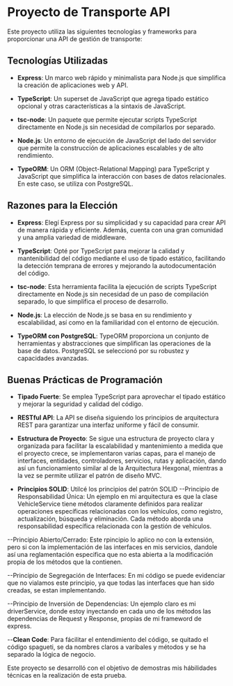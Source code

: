# Proyecto de Transporte API

Este proyecto utiliza las siguientes tecnologías y frameworks para proporcionar una API de gestión de transporte:

## Tecnologías Utilizadas

- **Express**: Un marco web rápido y minimalista para Node.js que simplifica la creación de aplicaciones web y API.

- **TypeScript**: Un superset de JavaScript que agrega tipado estático opcional y otras características a la sintaxis de JavaScript.

- **tsc-node**: Un paquete que permite ejecutar scripts TypeScript directamente en Node.js sin necesidad de compilarlos por separado.

- **Node.js**: Un entorno de ejecución de JavaScript del lado del servidor que permite la construcción de aplicaciones escalables y de alto rendimiento.

- **TypeORM**: Un ORM (Object-Relational Mapping) para TypeScript y JavaScript que simplifica la interacción con bases de datos relacionales. En este caso, se utiliza con PostgreSQL.

## Razones para la Elección

- **Express**: Elegí Express por su simplicidad y su capacidad para crear API de manera rápida y eficiente. Además, cuenta con una gran comunidad y una amplia variedad de middleware.

- **TypeScript**: Opté por TypeScript para mejorar la calidad y mantenibilidad del código mediante el uso de tipado estático, facilitando la detección temprana de errores y mejorando la autodocumentación del código.

- **tsc-node**: Esta herramienta facilita la ejecución de scripts TypeScript directamente en Node.js sin necesidad de un paso de compilación separado, lo que simplifica el proceso de desarrollo.

- **Node.js**: La elección de Node.js se basa en su rendimiento y escalabilidad, así como en la familiaridad con el entorno de ejecución.

- **TypeORM con PostgreSQL**: TypeORM proporciona un conjunto de herramientas y abstracciones que simplifican las operaciones de la base de datos. PostgreSQL se seleccionó por su robustez y capacidades avanzadas.

## Buenas Prácticas de Programación

- **Tipado Fuerte**: Se emplea TypeScript para aprovechar el tipado estático y mejorar la seguridad y calidad del código.

- **RESTful API**: La API se diseña siguiendo los principios de arquitectura REST para garantizar una interfaz uniforme y fácil de consumir.

- **Estructura de Proyecto**: Se sigue una estructura de proyecto clara y organizada para facilitar la escalabilidad y mantenimiento a medida que el proyecto crece, se implementaron varias capas, para el manejo de interfaces, entidades, controladores, servicios, rutas y aplicación, dando así un funcionamiento similar al de la Arquitectura Hexgonal, mientras a la vez se permite utilizar el patrón de diseño MVC.

- **Principios SOLID**: Utilcé los principios del patrón SOLID 
--Principio de Responsabilidad Única:
    Un ejemplo en mi arquitectura es que la clase VehicleService tiene métodos claramente definidos para realizar operaciones específicas relacionadas con los vehículos, como registro, actualización, búsqueda y eliminación. Cada método aborda una responsabilidad específica relacionada con la gestión de vehículos.

--Principio Abierto/Cerrado:
    Este rpincipio lo aplico no con la extensión, pero si con la implementación de las interfaces en mis servicios, dandole así una reglamentación especifica que no esta abierta a la modificación propia de los métodos que la contienen.

--Principio de Segregación de Interfaces:
    En mi código se puede evidenciar que no vialamos este principio, ya que todas las interfaces que han sido creadas, se estan implementando.

--Principio de Inversión de Dependencias:
    Un ejemplo claro es mi driverService, donde estoy inyectando en cada uno de los métodos las dependencias de Request y Response, propias de mi frameword de express.



--**Clean Code**: Para fácilitar el entendimiento del código, se  quitado el código spagueti, se da nombres claros a varibales y métodos y se ha separado la lógica de negocio.

Este proyecto se desarrolló con el objetivo de demostras mis hábilidades técnicas en la realización de esta prueba.
